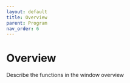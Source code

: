 ```yaml
---
layout: default
title: Overview
parent: Program
nav_order: 6
---
```


# Overview

Describe the functions in the window overview
